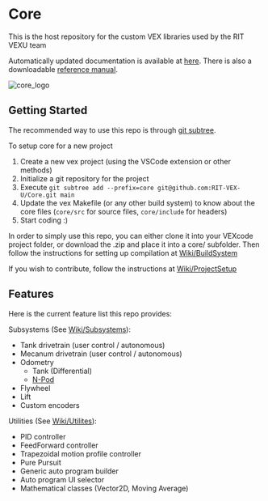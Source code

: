 # Core
This is the host repository for the custom VEX libraries used by the RIT VEXU team

Automatically updated documentation is available at [here](https://rit-vex-u.github.io/Core/).
There is also a downloadable [reference manual](https://rit-vex-u.github.io/Core/refman.pdf).

![core_logo](https://github.com/RIT-VEX-U/Core/assets/12285261/e91c680b-5bf4-431c-b164-6631bef2a853)


## Getting Started

The recommended way to use this repo is through [git subtree](https://git-memo.readthedocs.io/en/latest/subtree.html).

To setup core for a new project
1. Create a new vex project (using the VSCode extension or other methods)
2. Initialize a git repository for the project
3. Execute `git subtree add --prefix=core git@github.com:RIT-VEX-U/Core.git main`
4. Update the vex Makefile (or any other build system) to know about the core files (`core/src` for source files, `core/include` for headers)
5. Start coding :)

In order to simply use this repo, you can either clone it into your VEXcode project folder, or download the .zip and place it into a core/ subfolder. Then follow the instructions for setting up compilation at [Wiki/BuildSystem](https://github.com/RIT-VEX-U/Core/wiki/1-%7C-Project-Setup#build-system)

If you wish to contribute, follow the instructions at [Wiki/ProjectSetup](https://github.com/RIT-VEX-U/Core/wiki/1-%7C-Project-Setup)

## Features
Here is the current feature list this repo provides:

Subsystems (See [Wiki/Subsystems](https://github.com/RIT-VEX-U/Core/wiki/2-%7C-Subsystems)):  
- Tank drivetrain (user control / autonomous)
- Mecanum drivetrain (user control / autonomous)
- Odometry
  - Tank (Differential)
  - [N-Pod](https://github.com/RIT-VEX-U/Core/commit/37daf076ac1b6dea6723724ad3061d502fea1b08)
- Flywheel
- Lift
- Custom encoders

Utilities (See [Wiki/Utilites](https://github.com/RIT-VEX-U/Core/wiki/3-%7C-Utilites)):  
- PID controller
- FeedForward controller
- Trapezoidal motion profile controller
- Pure Pursuit
- Generic auto program builder
- Auto program UI selector
- Mathematical classes (Vector2D, Moving Average)

